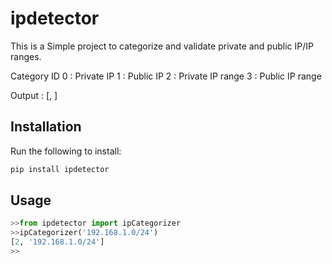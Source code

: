 # ipdetector
This is a Simple project to categorize and validate private and public IP/IP ranges.

Category ID
0 : Private IP
1 : Public IP
2 : Private IP range
3 : Public IP range

Output : [<categoryID>, <data>]

## Installation

Run the following to install:

```python
pip install ipdetector
```

## Usage

```python
>>from ipdetector import ipCategorizer
>>ipCategorizer('192.168.1.0/24')
[2, '192.168.1.0/24']
>>
```